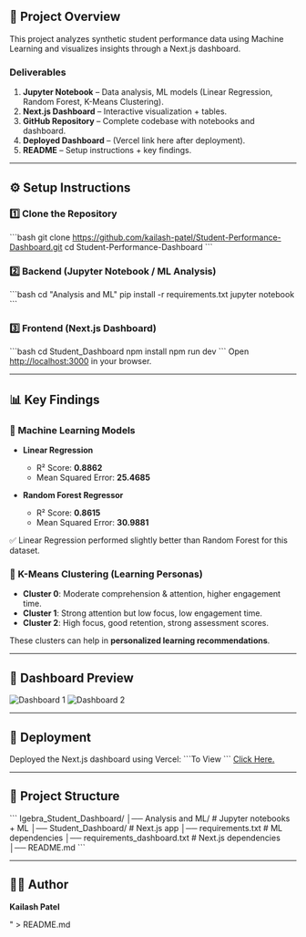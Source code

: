## 📌 Project Overview
This project analyzes synthetic student performance data using Machine Learning and visualizes insights through a Next.js dashboard.

### Deliverables
1. **Jupyter Notebook** – Data analysis, ML models (Linear Regression, Random Forest, K-Means Clustering).
2. **Next.js Dashboard** – Interactive visualization + tables.
3. **GitHub Repository** – Complete codebase with notebooks and dashboard.
4. **Deployed Dashboard** – (Vercel link here after deployment).
5. **README** – Setup instructions + key findings.

---

## ⚙️ Setup Instructions

### 1️⃣ Clone the Repository
\`\`\`bash
git clone https://github.com/kailash-patel/Student-Performance-Dashboard.git
cd Student-Performance-Dashboard
\`\`\`

### 2️⃣ Backend (Jupyter Notebook / ML Analysis)
\`\`\`bash
cd \"Analysis and ML\"
pip install -r requirements.txt
jupyter notebook
\`\`\`

### 3️⃣ Frontend (Next.js Dashboard)
\`\`\`bash
cd Student_Dashboard
npm install
npm run dev
\`\`\`
Open [http://localhost:3000](http://localhost:3000) in your browser.

---

## 📊 Key Findings

### 🔹 Machine Learning Models
- **Linear Regression**
  - R² Score: **0.8862**
  - Mean Squared Error: **25.4685**

- **Random Forest Regressor**
  - R² Score: **0.8615**
  - Mean Squared Error: **30.9881**

✅ Linear Regression performed slightly better than Random Forest for this dataset.

### 🔹 K-Means Clustering (Learning Personas)
- **Cluster 0**: Moderate comprehension & attention, higher engagement time.
- **Cluster 1**: Strong attention but low focus, low engagement time.
- **Cluster 2**: High focus, good retention, strong assessment scores.

These clusters can help in **personalized learning recommendations**.

---

## 📸 Dashboard Preview
![Dashboard 1](./assets/dashboard1%20(1).png)
![Dashboard 2](./assets/dashboard2%20(2).png)


---

## 🚀 Deployment
Deployed the Next.js dashboard using Vercel:
\`\`\`To View
\`\`\`
[Click Here.](https://student-performance-dashboard-kailash-patels-projects.vercel.app/)

---

## 📂 Project Structure
\`\`\`
Igebra_Student_Dashboard/
│── Analysis and ML/        # Jupyter notebooks + ML
│── Student_Dashboard/      # Next.js app
│── requirements.txt        # ML dependencies
│── requirements_dashboard.txt # Next.js dependencies
│── README.md
\`\`\`

---

## 👨‍💻 Author
**Kailash Patel**

" > README.md
